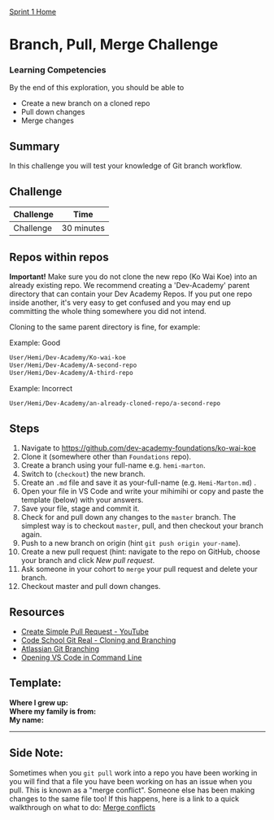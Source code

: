 [Sprint 1 Home](README.md)

# Branch, Pull, Merge Challenge

### Learning Competencies
By the end of this exploration, you should be able to 

- Create a new branch on a cloned repo
- Pull down changes  
- Merge changes  


## Summary

In this challenge you will test your knowledge of Git branch workflow. 

## Challenge 

Challenge | Time|
------------|----------|
Challenge | 30 minutes

## Repos within repos

__Important!__ Make sure you do not clone the new repo (Ko Wai Koe) into an already existing repo. We recommend creating a 'Dev-Academy' parent directory that can contain your Dev Academy Repos. If you put one repo inside another, it's very easy to get confused and you may end up committing the whole thing somewhere you did not intend.

Cloning to the same parent directory is fine, for example:  

Example: Good 
```sh
User/Hemi/Dev-Academy/Ko-wai-koe  
User/Hemi/Dev-Academy/A-second-repo 
User/Hemi/Dev-Academy/A-third-repo
```

Example: Incorrect   

```sh
User/Hemi/Dev-Academy/an-already-cloned-repo/a-second-repo
```
  
## Steps

1. Navigate to https://github.com/dev-academy-foundations/ko-wai-koe   
2. Clone it (somewhere other than `Foundations` repo).
3. Create a branch using your full-name e.g. `hemi-marton`.
4. Switch to (`checkout`) the new branch.
5. Create an `.md` file and save it as your-full-name (e.g. `Hemi-Marton.md`) .
6. Open your file in VS Code and write your mihimihi or copy and paste the template (below) with your answers.
7. Save your file, stage and commit it.
8. Check for and pull down any changes to the `master` branch. The simplest way is to checkout `master`, pull, and then checkout your branch again.
9. Push to a new branch on origin (hint `git push origin your-name`).
10. Create a new pull request (hint: navigate to the repo on GitHub, choose your branch and click _New pull request_.
11. Ask someone in your cohort to `merge` your pull request and delete your branch.
12. Checkout master and pull down changes.

## Resources 

- [Create Simple Pull Request - YouTube](https://www.youtube.com/watch?v=rgbCcBNZcdQ)  
- [Code School Git Real - Cloning and Branching](https://app.pluralsight.com/player?name=f83ca95c-74e2-4a1d-8742-62b34ec47906&mode=live&clip=0&course=code-school-git-real&author=gregg-pollack)  
- [Atlassian Git Branching](https://www.atlassian.com/git/tutorials/using-branches) 
- [Opening VS Code in Command Line](./code-command-in-terminal.md) 

## Template:

__Where I grew up:__   
__Where my family is from:__    
__My name:__   

---

## Side Note:

Sometimes when you `git pull` work into a repo you have been working in you will find that a file you have been working on has an issue when you pull. This is known as a "merge conflict". Someone else has been making changes to the same file too! If this happens, here is a link to a quick walkthrough on what to do: [Merge conflicts](../resources/resolving-conflicts.md)



